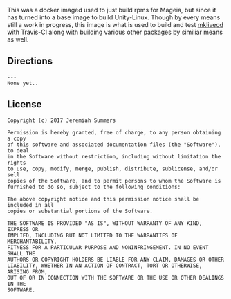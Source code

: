 This was a docker imaged used to just build rpms for Mageia, but since it has turned into a base image to build Unity-Linux. Though by every means still a work in progress, this image is what is used to build and test [mklivecd](https://github.com/unity-linux/mklivecd) with Travis-CI along with building various other packages by similiar means as well.


Directions
---
```
---
None yet..
```

License
---
```
Copyright (c) 2017 Jeremiah Summers

Permission is hereby granted, free of charge, to any person obtaining a copy
of this software and associated documentation files (the "Software"), to deal
in the Software without restriction, including without limitation the rights
to use, copy, modify, merge, publish, distribute, sublicense, and/or sell
copies of the Software, and to permit persons to whom the Software is
furnished to do so, subject to the following conditions:

The above copyright notice and this permission notice shall be included in all
copies or substantial portions of the Software.

THE SOFTWARE IS PROVIDED "AS IS", WITHOUT WARRANTY OF ANY KIND, EXPRESS OR
IMPLIED, INCLUDING BUT NOT LIMITED TO THE WARRANTIES OF MERCHANTABILITY,
FITNESS FOR A PARTICULAR PURPOSE AND NONINFRINGEMENT. IN NO EVENT SHALL THE
AUTHORS OR COPYRIGHT HOLDERS BE LIABLE FOR ANY CLAIM, DAMAGES OR OTHER
LIABILITY, WHETHER IN AN ACTION OF CONTRACT, TORT OR OTHERWISE, ARISING FROM,
OUT OF OR IN CONNECTION WITH THE SOFTWARE OR THE USE OR OTHER DEALINGS IN THE
SOFTWARE.
```
